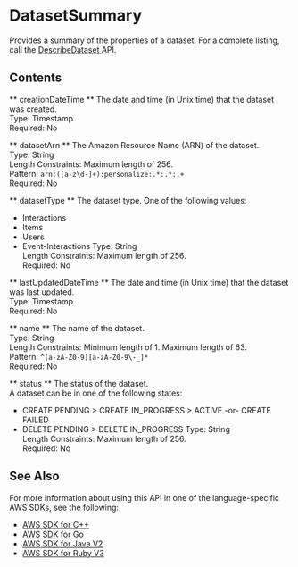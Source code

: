 # DatasetSummary<a name="API_DatasetSummary"></a>

Provides a summary of the properties of a dataset\. For a complete listing, call the [ DescribeDataset ](API_DescribeDataset.md) API\.

## Contents<a name="API_DatasetSummary_Contents"></a>

 ** creationDateTime **   <a name="personalize-Type-DatasetSummary-creationDateTime"></a>
The date and time \(in Unix time\) that the dataset was created\.  
Type: Timestamp  
Required: No

 ** datasetArn **   <a name="personalize-Type-DatasetSummary-datasetArn"></a>
The Amazon Resource Name \(ARN\) of the dataset\.  
Type: String  
Length Constraints: Maximum length of 256\.  
Pattern: `arn:([a-z\d-]+):personalize:.*:.*:.+`   
Required: No

 ** datasetType **   <a name="personalize-Type-DatasetSummary-datasetType"></a>
The dataset type\. One of the following values:  
+ Interactions
+ Items
+ Users
+ Event\-Interactions
Type: String  
Length Constraints: Maximum length of 256\.  
Required: No

 ** lastUpdatedDateTime **   <a name="personalize-Type-DatasetSummary-lastUpdatedDateTime"></a>
The date and time \(in Unix time\) that the dataset was last updated\.  
Type: Timestamp  
Required: No

 ** name **   <a name="personalize-Type-DatasetSummary-name"></a>
The name of the dataset\.  
Type: String  
Length Constraints: Minimum length of 1\. Maximum length of 63\.  
Pattern: `^[a-zA-Z0-9][a-zA-Z0-9\-_]*`   
Required: No

 ** status **   <a name="personalize-Type-DatasetSummary-status"></a>
The status of the dataset\.  
A dataset can be in one of the following states:  
+ CREATE PENDING > CREATE IN\_PROGRESS > ACTIVE \-or\- CREATE FAILED
+ DELETE PENDING > DELETE IN\_PROGRESS
Type: String  
Length Constraints: Maximum length of 256\.  
Required: No

## See Also<a name="API_DatasetSummary_SeeAlso"></a>

For more information about using this API in one of the language\-specific AWS SDKs, see the following:
+  [ AWS SDK for C\+\+](https://docs.aws.amazon.com/goto/SdkForCpp/personalize-2018-05-22/DatasetSummary) 
+  [ AWS SDK for Go](https://docs.aws.amazon.com/goto/SdkForGoV1/personalize-2018-05-22/DatasetSummary) 
+  [ AWS SDK for Java V2](https://docs.aws.amazon.com/goto/SdkForJavaV2/personalize-2018-05-22/DatasetSummary) 
+  [ AWS SDK for Ruby V3](https://docs.aws.amazon.com/goto/SdkForRubyV3/personalize-2018-05-22/DatasetSummary) 